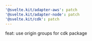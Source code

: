 ```yaml
---
'@svelte.kit/adapter-aws': patch
'@svelte.kit/adapter-node': patch
'@svelte.kit/cdk': patch
---
```


feat: use origin groups for cdk package
